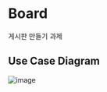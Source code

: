 # Board
게시판 만들기 과제

## Use Case Diagram
![image](https://github.com/susik2023/Board/assets/146305978/5a3f7d60-365b-4ab3-9698-596d3e98daea)


